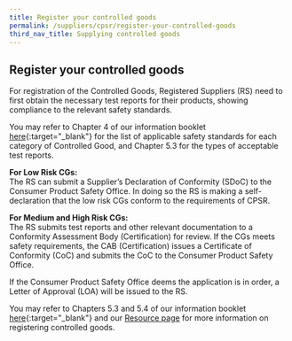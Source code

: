 ```yaml
---
title: Register your controlled goods
permalink: /suppliers/cpsr/register-your-controlled-goods
third_nav_title: Supplying controlled goods
---
```

## Register your controlled goods
For registration of the Controlled Goods, Registered Suppliers (RS) need to first obtain the necessary test reports for their products, showing compliance to the relevant safety standards.

You may refer to Chapter 4 of our information booklet <a href="/files/cps-info-booklet.pdf">here</a>{:target="_blank"} for the list of applicable safety standards for each category of Controlled Good, and Chapter 5.3 for the types of acceptable test reports. 

**For Low Risk CGs:**<br>
The RS can submit a Supplier’s Declaration of Conformity (SDoC) to the Consumer Product Safety Office. In doing so the RS is making a self-declaration that the low risk CGs conform to the requirements of CPSR. 

**For Medium and High Risk CGs:**<br>
The RS submits test reports and other relevant documentation to a Conformity Assessment Body (Certification) for review. If the CGs meets safety requirements, the CAB (Certification) issues a Certificate of Conformity (CoC) and submits the CoC to the Consumer Product Safety Office. 

If the Consumer Product Safety Office deems the application is in order, a Letter of Approval (LOA) will be issued to the RS.

You may refer to Chapters 5.3 and 5.4 of our information booklet <a href="/files/cps-info-booklet.pdf">here</a>{:target="_blank"} and our [Resource page](/suppliers/cpsr/resources) for more information on registering controlled goods.